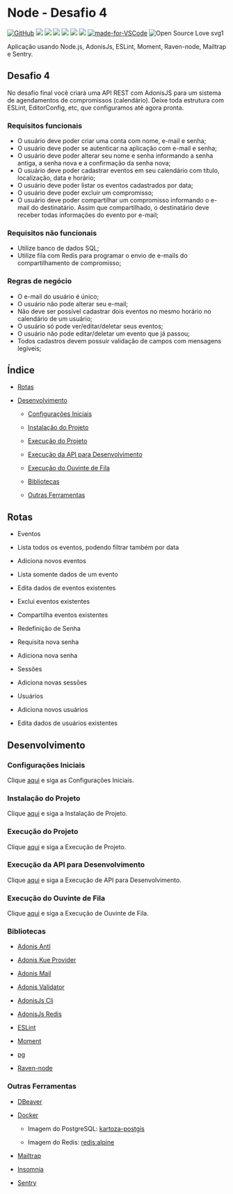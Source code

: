 # Node - Desafio 4

[![GitHub](https://img.shields.io/github/license/mashape/apistatus.svg)](https://github.com/osvaldokalvaitir/node-desafio4/blob/master/LICENSE)
![](https://img.shields.io/github/package-json/v/osvaldokalvaitir/node-desafio4.svg)
![](https://img.shields.io/github/last-commit/osvaldokalvaitir/node-desafio4.svg?color=red)
![](https://img.shields.io/github/languages/top/osvaldokalvaitir/node-desafio4.svg?color=yellow)
![](https://img.shields.io/github/languages/count/osvaldokalvaitir/node-desafio4.svg?color=lightgrey)
![](https://img.shields.io/github/languages/code-size/osvaldokalvaitir/node-desafio4.svg)
![](https://img.shields.io/github/repo-size/osvaldokalvaitir/node-desafio4.svg?color=blueviolet)
[![made-for-VSCode](https://img.shields.io/badge/Made%20for-VSCode-1f425f.svg)](https://code.visualstudio.com/)
![Open Source Love svg1](https://badges.frapsoft.com/os/v1/open-source.svg?v=103)

Aplicação usando Node.js, AdonisJs, ESLint, Moment, Raven-node, Mailtrap e Sentry.

## Desafio 4

No desafio final você criará uma API REST com AdonisJS para um sistema de agendamentos de compromissos (calendário). Deixe toda estrutura com ESLint, EditorConfig, etc, que configuramos até agora pronta.

### Requisitos funcionais

- O usuário deve poder criar uma conta com nome, e-mail e senha;
- O usuário deve poder se autenticar na aplicação com e-mail e senha;
- O usuário deve poder alterar seu nome e senha informando a senha antiga, a senha nova e a confirmação da senha nova;
- O usuário deve poder cadastrar eventos em seu calendário com título, localização, data e horário;
- O usuário deve poder listar os eventos cadastrados por data;
- O usuário deve poder excluir um compromisso;
- O usuário deve poder compartilhar um compromisso informando o e-mail do destinatário. Assim que compartilhado, o destinatário deve receber todas informações do evento por e-mail;

### Requisitos não funcionais

- Utilize banco de dados SQL;
- Utilize fila com Redis para programar o envio de e-mails do compartilhamento de compromisso;

### Regras de negócio

- O e-mail do usuário é único;
- O usuário não pode alterar seu e-mail;
- Não deve ser possível cadastrar dois eventos no mesmo horário no calendário de um usuário;
- O usuário só pode ver/editar/deletar seus eventos;
- O usuário não pode editar/deletar um evento que já passou;
- Todos cadastros devem possuir validação de campos com mensagens legíveis;

## Índice

- [Rotas](#rotas)

- [Desenvolvimento](#desenvolvimento)

  - [Configurações Iniciais](#configurações-iniciais)

  - [Instalação do Projeto](#instalação-do-projeto)

  - [Execução do Projeto](#execução-do-projeto)

  - [Execução da API para Desenvolvimento](#execução-da-api-para-desenvolvimento)

  - [Execução do Ouvinte de Fila](#execução-do-ouvinte-de-fila)

  - [Bibliotecas](#bibliotecas)

  - [Outras Ferramentas](#outras-ferramentas)

## Rotas

- Eventos

- Lista todos os eventos, podendo filtrar também por data
- Adiciona novos eventos
- Lista somente dados de um evento
- Edita dados de eventos existentes
- Exclui eventos existentes
- Compartilha eventos existentes

- Redefinição de Senha

- Requisita nova senha
- Adiciona nova senha

- Sessões

- Adiciona novas sessões

- Usuários

- Adiciona novos usuários
- Edita dados de usuários existentes

## Desenvolvimento

### Configurações Iniciais

Clique [aqui](https://github.com/osvaldokalvaitir/projects-settings/blob/master/README.md) e siga as Configurações Iniciais.

### Instalação do Projeto

Clique [aqui](https://github.com/osvaldokalvaitir/projects-settings/blob/master/nodejs/nodejs.md) e siga a Instalação de Projeto.

### Execução do Projeto

Clique [aqui](https://github.com/osvaldokalvaitir/projects-settings/blob/master/nodejs/nodejs.md) e siga a Execução de Projeto.

### Execução da API para Desenvolvimento

Clique [aqui](https://github.com/osvaldokalvaitir/projects-settings/blob/master/nodejs/libs/@adonisjs-cli.md) e siga a Execução de API para Desenvolvimento.

### Execução do Ouvinte de Fila

Clique [aqui](https://github.com/osvaldokalvaitir/projects-settings/blob/master/nodejs/libs/@adonisjs-cli.md) e siga a Execução de Ouvinte de Fila.

### Bibliotecas

- [Adonis Antl](https://github.com/osvaldokalvaitir/projects-settings/blob/master/nodejs/libs/@adonisjs-antl.md)

- [Adonis Kue Provider](https://github.com/osvaldokalvaitir/projects-settings/blob/master/nodejs/libs/adonis-kue.md)

- [Adonis Mail](https://github.com/osvaldokalvaitir/projects-settings/blob/master/nodejs/libs/@adonisjs-mail.md)

- [Adonis Validator](https://github.com/osvaldokalvaitir/projects-settings/blob/master/nodejs/libs/@adonisjs-validator.md)

- [AdonisJs Cli](https://github.com/osvaldokalvaitir/projects-settings/blob/master/nodejs/libs/@adonisjs-cli.md)

- [AdonisJs Redis](https://github.com/osvaldokalvaitir/projects-settings/blob/master/nodejs/libs/@adonisjs-redis.md)

- [ESLint](https://github.com/osvaldokalvaitir/projects-settings/blob/master/nodejs/libs/eslint.md)

- [Moment](https://github.com/osvaldokalvaitir/projects-settings/blob/master/nodejs/libs/moment.md)

- [pg](https://github.com/osvaldokalvaitir/projects-settings/blob/master/nodejs/libs/pg.md)

- [Raven-node](https://github.com/osvaldokalvaitir/projects-settings/blob/master/nodejs/libs/raven.md)

### Outras Ferramentas

- [DBeaver](https://github.com/osvaldokalvaitir/projects-settings/blob/master/database/dbeaver.md)

- [Docker](https://github.com/osvaldokalvaitir/projects-settings/blob/master/virtualization/docker/docker.md)

  - Imagem do PostgreSQL: [kartoza-postgis](https://github.com/osvaldokalvaitir/projects-settings/blob/master/virtualization/docker/images/kartoza-postgis.md)

  - Imagem do Redis: [redis:alpine](https://github.com/osvaldokalvaitir/projects-settings/blob/master/virtualization/docker/images/redis-alpine.md)

- [Mailtrap](https://github.com/osvaldokalvaitir/projects-settings/blob/master/email/mailtrap.md)

- [Insomnia](https://github.com/osvaldokalvaitir/projects-settings/blob/master/api/insomnia.md)

- [Sentry](https://github.com/osvaldokalvaitir/projects-settings/blob/master/error/sentry.md)
